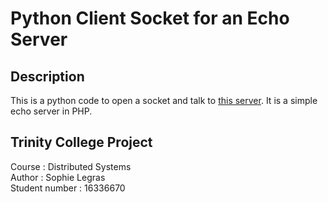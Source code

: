 # Python Client Socket for an Echo Server

## Description

This is a python code to open a socket and talk to [this server](https://www.scss.tcd.ie/~ebarrett/lectures/cs4032/echo.php?source=yes). It is a simple echo server in PHP.

## Trinity College Project

Course : Distributed Systems  
Author : Sophie Legras  
Student number : 16336670  
